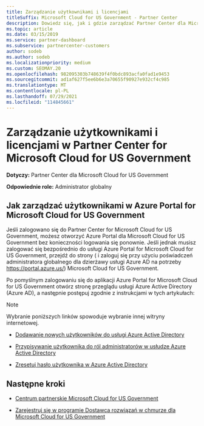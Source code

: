 ```yaml
---
title: Zarządzanie użytkownikami i licencjami
titleSuffix: Microsoft Cloud for US Government - Partner Center
description: Dowiedz się, jak i gdzie zarządzać Partner Center dla Microsoft Cloud for US Government partnerów, klientów i licencji, a także resetowania haseł.
ms.topic: article
ms.date: 03/15/2019
ms.service: partner-dashboard
ms.subservice: partnercenter-customers
author: sodeb
ms.author: sodeb
ms.localizationpriority: medium
ms.custom: SEOMAY.20
ms.openlocfilehash: 982095303b748639f4f0bdc893acfa0fad1e9453
ms.sourcegitcommit: ad1af627f5ee6b6e3a70655f90927e932cf4c985
ms.translationtype: MT
ms.contentlocale: pl-PL
ms.lasthandoff: 07/29/2021
ms.locfileid: "114845661"
---
```

# <a name="user-and-license-management-in-partner-center-for-microsoft-cloud-for-us-government"></a>Zarządzanie użytkownikami i licencjami w Partner Center for Microsoft Cloud for US Government

**Dotyczy:** Partner Center dla Microsoft Cloud for US Government

**Odpowiednie role:** Administrator globalny

## <a name="how-to-manage-users-in-the-azure-portal-for-microsoft-cloud-for-us-government"></a>Jak zarządzać użytkownikami w Azure Portal for Microsoft Cloud for US Government

Jeśli zalogowano się do Partner Center for Microsoft Cloud for US Government, możesz otworzyć Azure Portal dla Microsoft Cloud for US Government bez konieczności logowania się ponownie. Jeśli jednak musisz zalogować się bezpośrednio do usługi Azure Portal for Microsoft Cloud for US Government, przejdź do strony ( i zaloguj się przy użyciu poświadczeń administratora globalnego dla dzierżawy usługi Azure AD na potrzeby https://portal.azure.us/) Microsoft Cloud for US Government.

Po pomyślnym zalogowaniu się do aplikacji Azure Portal for Microsoft Cloud for US Government otwórz stronę przeglądu usługi Azure Active Directory (Azure AD), a następnie postępuj zgodnie z instrukcjami w tych artykułach:

> [!NOTE]  
> Wybranie poniższych linków spowoduje wybranie innej witryny internetowej. 

- [Dodawanie nowych użytkowników do usługi Azure Active Directory](/azure/active-directory/active-directory-users-create-azure-portal)

- [Przypisywanie użytkownika do ról administratorów w usłudze Azure Active Directory](/azure/active-directory/active-directory-users-assign-role-azure-portal)

- [Zresetuj hasło użytkownika w Azure Active Directory](/azure/active-directory/active-directory-users-reset-password-azure-portal)

## <a name="next-steps"></a>Następne kroki

- [Centrum partnerskie Microsoft Cloud for US Government](partner-center-for-microsoft-us-govt-cloud.md)

- [Zarejestruj się w programie Dostawca rozwiązań w chmurze dla Microsoft Cloud for US Government](enroll-in-csp-for-microsoft-us-govt-cloud.md)
